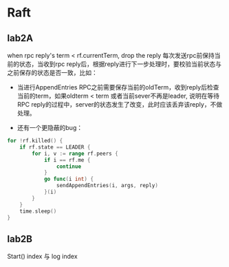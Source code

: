 # Raft

## lab2A

when rpc reply's term < rf.currentTerm, drop the reply
每次发送rpc前保持当前的状态，当收到rpc reply后，根据reply进行下一步处理时，要校验当前状态与之前保存的状态是否一致，比如：

- 当进行AppendEntries RPC之前需要保存当前的oldTerm，收到reply后检查当前的term，如果oldterm < term 或者当前sever不再是leader, 说明在等待RPC reply的过程中，server的状态发生了改变，此时应该丢弃该reply，不做处理。

- 还有一个更隐蔽的bug： 

``` Go
for !rf.killed() {
    if rf.state == LEADER {
        for i, v := range rf.peers {
            if i == rf.me {
                continue
            }
            go func(i int) {
                sendAppendEntries(i, args, reply)
            }(i)
        }
    }
    time.sleep()
}

```

## lab2B

Start() index 与 log index
